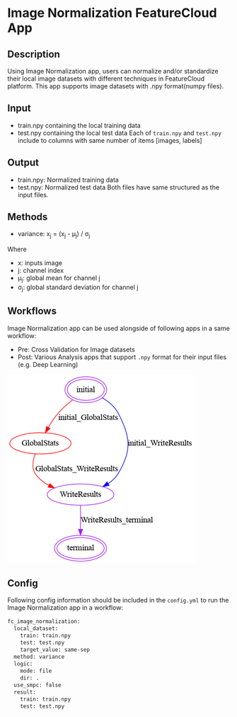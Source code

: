 # Image Normalization FeatureCloud App

## Description
Using Image Normalization app, users  can normalize and/or standardize their local image datasets with different techniques in FeatureCloud platform.
This app supports image datasets with .npy format(numpy files).

## Input
- train.npy containing the local training data  
- test.npy containing the local test data
Each of `train.npy` and `test.npy` include to columns with same number of items [images, labels]
## Output
- train.npy: Normalized training data 
- test.npy: Normalized test data
Both files have same structured as the input files.
  
## Methods
- variance:     x<sub>j</sub> = (x<sub>j</sub> - &mu;<sub>j</sub>) / &sigma;<sub>j</sub>

Where
- x: inputs image
- j: channel index
- &mu;<sub>j</sub>: global mean for channel j
- &sigma;<sub>j</sub>: global standard deviation for channel j
  
    

## Workflows
Image Normalization app can be used alongside of following apps in a same workflow:
- Pre: Cross Validation for Image datasets
- Post: Various Analysis apps that support `.npy` format for their input files (e.g. Deep Learning)

![Workflow](../data/images/ImageNormalization.png)
## Config
Following config information should be included in the `config.yml` to run the Image Normalization app in a workflow:
```
fc_image_normalization:
  local_dataset:
    train: train.npy
    test: test.npy
    target_value: same-sep
  method: variance
  logic:
    mode: file
    dir: .
  use_smpc: false
  result:
    train: train.npy
    test: test.npy
```